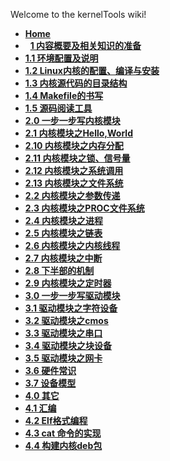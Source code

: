 Welcome to the kernelTools wiki!


*   **[Home](/tsuibin/kernelTools/wiki)**
*   **[1 内容概要及相关知识的准备](/1-%E5%86%85%E5%AE%B9%E6%A6%82%E8%A6%81%E5%8F%8A%E7%9B%B8%E5%85%B3%E7%9F%A5%E8%AF%86%E7%9A%84%E5%87%86%E5%A4%87.md)**
*   **[1.1 环境配置及说明](/1.1-%E7%8E%AF%E5%A2%83%E9%85%8D%E7%BD%AE%E5%8F%8A%E8%AF%B4%E6%98%8E)**
*   **[1.2 Linux内核的配置、编译与安装](/1.2-Linux%E5%86%85%E6%A0%B8%E7%9A%84%E9%85%8D%E7%BD%AE%E3%80%81%E7%BC%96%E8%AF%91%E4%B8%8E%E5%AE%89%E8%A3%85)**
*   **[1.3 内核源代码的目录结构](/1.3-%E5%86%85%E6%A0%B8%E6%BA%90%E4%BB%A3%E7%A0%81%E7%9A%84%E7%9B%AE%E5%BD%95%E7%BB%93%E6%9E%84)**
*   **[1.4 Makefile的书写](/1.4-Makefile%E7%9A%84%E4%B9%A6%E5%86%99)**
*   **[1.5 源码阅读工具](/1.5-%E6%BA%90%E7%A0%81%E9%98%85%E8%AF%BB%E5%B7%A5%E5%85%B7)**
*   **[2.0 一步一步写内核模块](/2.0-%E4%B8%80%E6%AD%A5%E4%B8%80%E6%AD%A5%E5%86%99%E5%86%85%E6%A0%B8%E6%A8%A1%E5%9D%97)**
*   **[2.1 内核模块之Hello,World](/2.1-%E5%86%85%E6%A0%B8%E6%A8%A1%E5%9D%97%E4%B9%8BHello,World)**
*   **[2.10 内核模块之内存分配](/2.10-%E5%86%85%E6%A0%B8%E6%A8%A1%E5%9D%97%E4%B9%8B%E5%86%85%E5%AD%98%E5%88%86%E9%85%8D)**
*   **[2.11 内核模块之锁、信号量](/2.11-%E5%86%85%E6%A0%B8%E6%A8%A1%E5%9D%97%E4%B9%8B%E9%94%81%E3%80%81%E4%BF%A1%E5%8F%B7%E9%87%8F)**
*   **[2.12 内核模块之系统调用](/2.12-%E5%86%85%E6%A0%B8%E6%A8%A1%E5%9D%97%E4%B9%8B%E7%B3%BB%E7%BB%9F%E8%B0%83%E7%94%A8)**
*   **[2.13 内核模块之文件系统](/2.13-%E5%86%85%E6%A0%B8%E6%A8%A1%E5%9D%97%E4%B9%8B%E6%96%87%E4%BB%B6%E7%B3%BB%E7%BB%9F)**
*   **[2.2 内核模块之参数传递](/2.2-%E5%86%85%E6%A0%B8%E6%A8%A1%E5%9D%97%E4%B9%8B%E5%8F%82%E6%95%B0%E4%BC%A0%E9%80%92)**
*   **[2.3 内核模块之PROC文件系统](/2.3-%E5%86%85%E6%A0%B8%E6%A8%A1%E5%9D%97%E4%B9%8BPROC%E6%96%87%E4%BB%B6%E7%B3%BB%E7%BB%9F)**
*   **[2.4 内核模块之进程](/2.4-%E5%86%85%E6%A0%B8%E6%A8%A1%E5%9D%97%E4%B9%8B%E8%BF%9B%E7%A8%8B)**
*   **[2.5 内核模块之链表](/2.5-%E5%86%85%E6%A0%B8%E6%A8%A1%E5%9D%97%E4%B9%8B%E9%93%BE%E8%A1%A8)**
*   **[2.6 内核模块之内核线程](/2.6-%E5%86%85%E6%A0%B8%E6%A8%A1%E5%9D%97%E4%B9%8B%E5%86%85%E6%A0%B8%E7%BA%BF%E7%A8%8B)**
*   **[2.7 内核模块之中断](/2.7-%E5%86%85%E6%A0%B8%E6%A8%A1%E5%9D%97%E4%B9%8B%E4%B8%AD%E6%96%AD)**
*   **[2.8 下半部的机制](/2.8-%E4%B8%8B%E5%8D%8A%E9%83%A8%E7%9A%84%E6%9C%BA%E5%88%B6)**
*   **[2.9 内核模块之定时器](/2.9-%E5%86%85%E6%A0%B8%E6%A8%A1%E5%9D%97%E4%B9%8B%E5%AE%9A%E6%97%B6%E5%99%A8)**
*   **[3.0 一步一步写驱动模块](/3.0-%E4%B8%80%E6%AD%A5%E4%B8%80%E6%AD%A5%E5%86%99%E9%A9%B1%E5%8A%A8%E6%A8%A1%E5%9D%97)**
*   **[3.1 驱动模块之字符设备](/3.1-%E9%A9%B1%E5%8A%A8%E6%A8%A1%E5%9D%97%E4%B9%8B%E5%AD%97%E7%AC%A6%E8%AE%BE%E5%A4%87)**
*   **[3.2 驱动模块之cmos](/3.2-%E9%A9%B1%E5%8A%A8%E6%A8%A1%E5%9D%97%E4%B9%8Bcmos)**
*   **[3.3 驱动模块之串口](/3.3-%E9%A9%B1%E5%8A%A8%E6%A8%A1%E5%9D%97%E4%B9%8B%E4%B8%B2%E5%8F%A3)**
*   **[3.4 驱动模块之块设备](/3.4-%E9%A9%B1%E5%8A%A8%E6%A8%A1%E5%9D%97%E4%B9%8B%E5%9D%97%E8%AE%BE%E5%A4%87)**
*   **[3.5 驱动模块之网卡](/3.5-%E9%A9%B1%E5%8A%A8%E6%A8%A1%E5%9D%97%E4%B9%8B%E7%BD%91%E5%8D%A1)**
*   **[3.6 硬件常识](/3.6-%E7%A1%AC%E4%BB%B6%E5%B8%B8%E8%AF%86)**
*   **[3.7 设备模型](/3.7-%E8%AE%BE%E5%A4%87%E6%A8%A1%E5%9E%8B)**
*   **[4.0 其它](/4.0-%E5%85%B6%E5%AE%83)**
*   **[4.1 汇编](/4.1-%E6%B1%87%E7%BC%96)**
*   **[4.2 Elf格式编程](/4.2-Elf%E6%A0%BC%E5%BC%8F%E7%BC%96%E7%A8%8B)**
*   **[4.3 cat 命令的实现](/4.3-cat-%E5%91%BD%E4%BB%A4%E7%9A%84%E5%AE%9E%E7%8E%B0)**
*   **[4.4 构建内核deb包](/4.4-%E6%9E%84%E5%BB%BA%E5%86%85%E6%A0%B8deb%E5%8C%85)**
